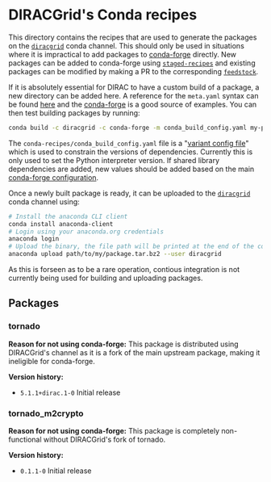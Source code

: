 # DIRACGrid's Conda recipes

This directory contains the recipes that are used to generate the packages on the [`diracgrid`](https://anaconda.org/diracgrid/) conda channel.
This should only be used in situations where it is impractical to add packages to [conda-forge](https://conda-forge.org/) directly.
New packages can be added to conda-forge using [`staged-recipes`](https://github.com/conda-forge/staged-recipes/) and existing packages can be modified by making a PR to the corresponding [`feedstock`](https://conda-forge.org/feedstocks/).

If it is absolutely essential for DIRAC to have a custom build of a package, a new directory can be added here. A reference for the `meta.yaml` syntax can be found [here](https://conda.io/projects/conda-build/en/latest/resources/define-metadata.html) and the [conda-forge](https://conda-forge.org/feedstocks/) is a good source of examples. You can then test building packages by running:

```bash
conda build -c diracgrid -c conda-forge -m conda_build_config.yaml my-package/
```

The `conda-recipes/conda_build_config.yaml` file is a "[variant config file](https://conda.io/projects/conda-build/en/latest/resources/variants.html#creating-conda-build-variant-config-files)" which is used to constrain the versions of dependencies. Currently this is only used to set the Python interpreter version. If shared library dependencies are added, new values should be added based on the main [conda-forge configuration](https://github.com/conda-forge/conda-forge-pinning-feedstock/blob/master/recipe/conda_build_config.yaml).

Once a newly built package is ready, it can be uploaded to the [`diracgrid`](https://anaconda.org/diracgrid/) conda channel using:

```bash
# Install the anaconda CLI client
conda install anaconda-client
# Login using your anaconda.org credentials
anaconda login
# Upload the binary, the file path will be printed at the end of the conda-build log
anaconda upload path/to/my/package.tar.bz2 --user diracgrid
```

As this is forseen as to be a rare operation, contious integration is not currently being used for building and uploading packages.

## Packages

### tornado

**Reason for not using conda-forge:** This package is distributed using DIRACGrid's channel as it is a fork of the main upstream package, making it ineligible for conda-forge.

**Version history:**
* `5.1.1+dirac.1-0` Initial release

### tornado_m2crypto

**Reason for not using conda-forge:** This package is completely non-functional without DIRACGrid's fork of tornado.

**Version history:**
* `0.1.1-0` Initial release
